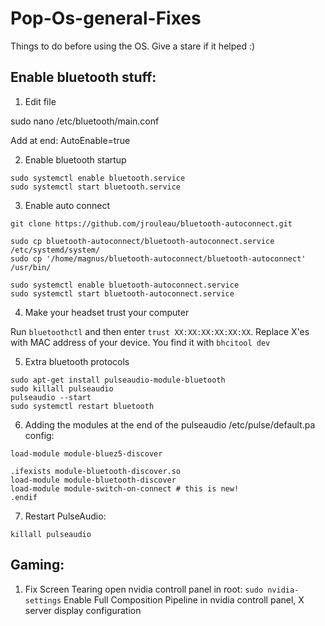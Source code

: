 # Pop-Os-general-Fixes
Things to do before using the OS.
Give  a stare if it helped :)

## Enable bluetooth stuff:
1. Edit file

sudo nano /etc/bluetooth/main.conf

Add at end: AutoEnable=true

2. Enable bluetooth startup

```
sudo systemctl enable bluetooth.service
sudo systemctl start bluetooth.service
```

3. Enable auto connect


```
git clone https://github.com/jrouleau/bluetooth-autoconnect.git

sudo cp bluetooth-autoconnect/bluetooth-autoconnect.service /etc/systemd/system/
sudo cp '/home/magnus/bluetooth-autoconnect/bluetooth-autoconnect' /usr/bin/

sudo systemctl enable bluetooth-autoconnect.service
sudo systemctl start bluetooth-autoconnect.service
```

4. Make your headset trust your computer

Run ```bluetoothctl``` and then enter 
```trust XX:XX:XX:XX:XX:XX```. Replace X'es with MAC address of your device.
You find it with ```bhcitool dev```

5. Extra bluetooth protocols
```
sudo apt-get install pulseaudio-module-bluetooth
sudo killall pulseaudio
pulseaudio --start    
sudo systemctl restart bluetooth
```
6. Adding the modules at the end of the pulseaudio /etc/pulse/default.pa config:
```
load-module module-bluez5-discover

.ifexists module-bluetooth-discover.so
load-module module-bluetooth-discover
load-module module-switch-on-connect # this is new!
.endif
```
7. Restart PulseAudio:
```
killall pulseaudio
```
## Gaming:

1. Fix Screen Tearing
open nvidia controll panel in root:
```sudo nvidia-settings```
Enable Full Composition Pipeline in nvidia controll panel, X server display configuration



